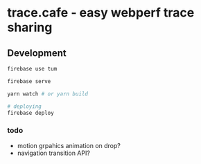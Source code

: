 # trace.cafe - easy webperf trace sharing

## Development

```sh
firebase use tum

firebase serve

yarn watch # or yarn build
```


```sh
# deploying
firebase deploy
```

### todo

- motion grpahics animation on drop?
- navigation transition API?

